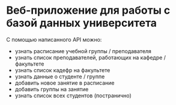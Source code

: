 # Веб-приложение для работы с базой данных университета

С помощью написанного API можно:
- узнать расписание учебной группы / преподавателя
- узнать список преподавателей, работающих на кафедре / факультете
- узнать список кадефр на факультете
- узнать данные о студенте / группе
- добавить новое занятие в расписание
- добавить группы на занятие
- узнать список всех студентов (постранично)
